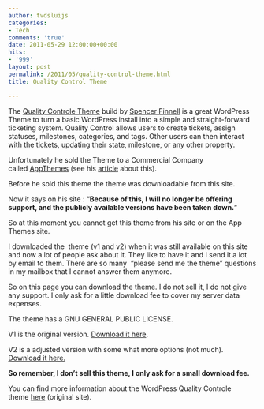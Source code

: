 ```yaml
---
author: tvdsluijs
categories:
- Tech
comments: 'true'
date: 2011-05-29 12:00:00+00:00
hits:
- '999'
layout: post
permalink: /2011/05/quality-control-theme.html
title: Quality Control Theme

---
```

The <a href="http://getqualitycontrol.com/" target="_blank">Quality Controle Theme</a> build by <a href="http://spencerfinnell.com/" target="_blank">Spencer Finnell</a> is a great WordPress Theme to turn a basic WordPress install into a simple and straight-forward ticketing system. Quality Control allows users to create tickets, assign statuses, milestones, categories, and tags. Other users can then interact with the tickets, updating their state, milestone, or any other property.

Unfortunately he sold the Theme to a Commercial Company called [AppThemes](http://appthemes.com/) (see his <a href="http://spencerfinnell.com/2011/02/01/on-quality-control/" target="_blank">article</a> about this).

Before he sold this theme the theme was downloadable from this site.

Now it says on his site : &#8220;**Because of this, I will no longer be offering support, and the publicly available versions have been taken down.**&#8220;

So at this moment you cannot get this theme from his site or on the App Themes site.

I downloaded the  theme (v1 and v2) when it was still available on this site and now a lot of people ask about it. They like to have it and I send it a lot by email to them. There are so many  &#8220;please send me the theme&#8221; questions in my mailbox that I cannot answer them anymore.

So on this page you can download the theme. I do not sell it, I do not give any support. I only ask for a little download fee to cover my server data expenses.

The theme has a GNU GENERAL PUBLIC LICENSE.

V1 is the original version. <a href="https://s3-eu-west-1.amazonaws.com/iamboredsoiblog/downloads/quality_control.zip" target="_blank">Download it here</a>.

V2 is a adjusted version with some what more options (not much). <a href="https://s3-eu-west-1.amazonaws.com/iamboredsoiblog/downloads/qc2.zip" target="_blank">Download it here.</a>

**So remember, I don&#8217;t sell this theme, I only ask for a small download fee.**

You can find more information about the WordPress Quality Controle theme <a href="http://getqualitycontrol.com/" target="_blank">here</a> (original site).